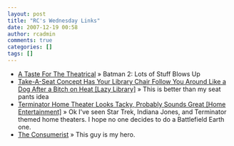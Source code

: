 ```yaml
---
layout: post
title: "RC's Wednesday Links"
date: 2007-12-19 00:58
author: rcadmin
comments: true
categories: []
tags: []
---
```

<ul>
<li><a href="http://atasteforthetheatrical.com/" title="A Taste For The Theatrical">A Taste For The Theatrical</a> &raquo; Batman 2: Lots of Stuff Blows Up</li>
<li><a href="http://feeds.gawker.com/~r/gizmodo/full/~3/200281349/take+a+seat-concept-has-your-library-chair-follow-you-around-like-a-dog-after-a-bitch-on-heat-333914.php" title="Take-A-Seat Concept Has Your Library Chair Follow You Around Like a Dog After a Bitch on Heat [Lazy Library]">Take-A-Seat Concept Has Your Library Chair Follow You Around Like a Dog After a Bitch on Heat [Lazy Library]</a> &raquo; This is better than my seat pants idea</li>
<li><a href="http://feeds.gawker.com/~r/gizmodo/full/~3/199363859/terminator-home-theater-looks-tacky-probably-sounds-great-333104.php" title="Terminator Home Theater Looks Tacky, Probably Sounds Great [Home Entertainment]">Terminator Home Theater Looks Tacky, Probably Sounds Great [Home Entertainment]</a> &raquo; Ok I've seen Star Trek, Indiana Jones, and Terminator themed home theaters. I hope no one decides to do a Battlefield Earth one.</li>
<li><a href="http://consumerist.com/consumer/hype/confessions-of-a-wii-ps3-iphone-reseller-331896.php" title="The Consumerist">The Consumerist</a> &raquo; This guy is my hero.</li>
</ul>

